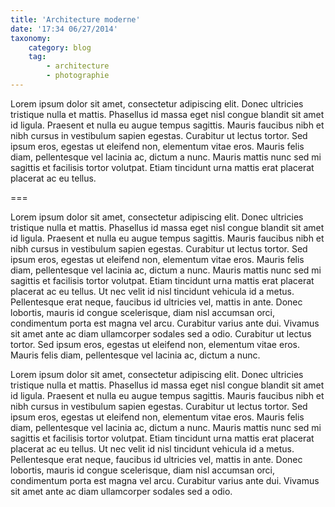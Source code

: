 ```yaml
---
title: 'Architecture moderne'
date: '17:34 06/27/2014'
taxonomy:
    category: blog
    tag:
        - architecture
        - photographie
---
```


Lorem ipsum dolor sit amet, consectetur adipiscing elit. Donec ultricies tristique nulla et mattis. Phasellus id massa eget nisl congue blandit sit amet id ligula. Praesent et nulla eu augue tempus sagittis. Mauris faucibus nibh et nibh cursus in vestibulum sapien egestas. Curabitur ut lectus tortor. Sed ipsum eros, egestas ut eleifend non, elementum vitae eros. Mauris felis diam, pellentesque vel lacinia ac, dictum a nunc. Mauris mattis nunc sed mi sagittis et facilisis tortor volutpat. Etiam tincidunt urna mattis erat placerat placerat ac eu tellus.

===

Lorem ipsum dolor sit amet, consectetur adipiscing elit. Donec ultricies tristique nulla et mattis. Phasellus id massa eget nisl congue blandit sit amet id ligula. Praesent et nulla eu augue tempus sagittis. Mauris faucibus nibh et nibh cursus in vestibulum sapien egestas. Curabitur ut lectus tortor. Sed ipsum eros, egestas ut eleifend non, elementum vitae eros. Mauris felis diam, pellentesque vel lacinia ac, dictum a nunc. Mauris mattis nunc sed mi sagittis et facilisis tortor volutpat. Etiam tincidunt urna mattis erat placerat placerat ac eu tellus. Ut nec velit id nisl tincidunt vehicula id a metus. Pellentesque erat neque, faucibus id ultricies vel, mattis in ante. Donec lobortis, mauris id congue scelerisque, diam nisl accumsan orci, condimentum porta est magna vel arcu. Curabitur varius ante dui. Vivamus sit amet ante ac diam ullamcorper sodales sed a odio. Curabitur ut lectus tortor. Sed ipsum eros, egestas ut eleifend non, elementum vitae eros. Mauris felis diam, pellentesque vel lacinia ac, dictum a nunc.

Lorem ipsum dolor sit amet, consectetur adipiscing elit. Donec ultricies tristique nulla et mattis. Phasellus id massa eget nisl congue blandit sit amet id ligula. Praesent et nulla eu augue tempus sagittis. Mauris faucibus nibh et nibh cursus in vestibulum sapien egestas. Curabitur ut lectus tortor. Sed ipsum eros, egestas ut eleifend non, elementum vitae eros. Mauris felis diam, pellentesque vel lacinia ac, dictum a nunc. Mauris mattis nunc sed mi sagittis et facilisis tortor volutpat. Etiam tincidunt urna mattis erat placerat placerat ac eu tellus. Ut nec velit id nisl tincidunt vehicula id a metus. Pellentesque erat neque, faucibus id ultricies vel, mattis in ante. Donec lobortis, mauris id congue scelerisque, diam nisl accumsan orci, condimentum porta est magna vel arcu. Curabitur varius ante dui. Vivamus sit amet ante ac diam ullamcorper sodales sed a odio.


